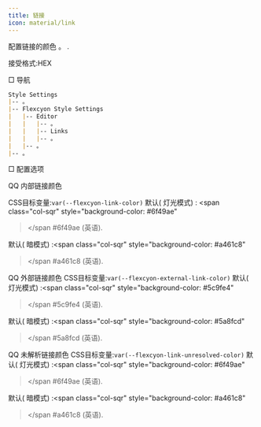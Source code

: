 ```yaml
---
title: 链接
icon: material/link
---
```


配置链接的颜色 。
.

接受格式:HEX

□ 导航

```md
Style Settings
|-- 。
|-- Flexcyon Style Settings
|   |-- Editor
|   |   |-- 。
|   |   |-- Links
|   |   |-- 。
|   |-- 。
|-- 。
```

□ 配置选项

QQ 内部链接颜色

CSS目标变量:`var(--flexcyon-link-color)`
默认( 灯光模式) :
<span class="col-sqr" style="background-color: #6f49ae"
></span
>#6f49ae (英语).

默认( 暗模式) :<span class="col-sqr" style="background-color: #a461c8"
></span
>#a461c8 (英语).

QQ 外部链接颜色
CSS目标变量:`var(--flexcyon-external-link-color)`
默认( 灯光模式) :<span class="col-sqr" style="background-color: #5c9fe4"
></span
>#5c9fe4 (英语).

默认( 暗模式) :<span class="col-sqr" style="background-color: #5a8fcd"
></span
>#5a8fcd (英语).

QQ 未解析链接颜色
CSS目标变量:`var(--flexcyon-link-unresolved-color)`
默认( 灯光模式) :<span class="col-sqr" style="background-color: #6f49ae"
></span
>#6f49ae (英语).

默认( 暗模式) :<span class="col-sqr" style="background-color: #a461c8"
></span
>#a461c8 (英语).
